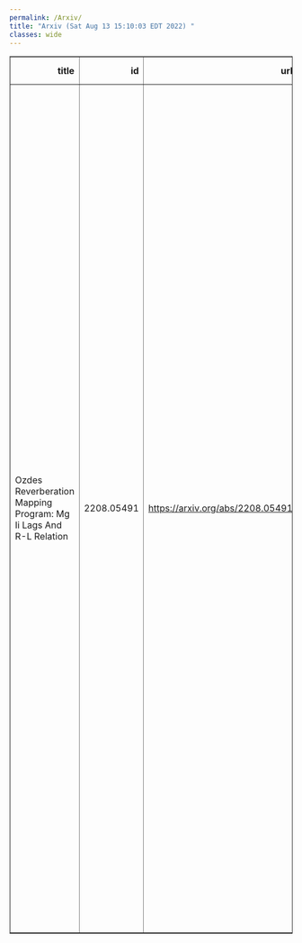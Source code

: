 ```yaml
---
permalink: /Arxiv/
title: "Arxiv (Sat Aug 13 15:10:03 EDT 2022) "
classes: wide
---
```

<table border="1" class="dataframe">
  <thead>
    <tr style="text-align: right;">
      <th>title</th>
      <th>id</th>
      <th>url</th>
      <th>authors</th>
      <th>Local Authors</th>
    </tr>
  </thead>
  <tbody>
    <tr>
      <td>Ozdes Reverberation Mapping Program: Mg Ii Lags And R-L Relation</td>
      <td>2208.05491</td>
      <td><a href="https://arxiv.org/abs/2208.05491" target="_blank">https://arxiv.org/abs/2208.05491</a></td>
      <td>Zhefu Yu, Paul Martini, A. Penton, T. M. Davis, C. S. Kochanek, G. F. Lewis, C. Lidman, U. Malik, R. Sharp, B. E. Tucker, M. Aguena, J. Annis, E. Bertin, S. Bocquet, D. Brooks, A. Carnero Rosell, D. Carollo, M. Carrasco Kind, J. Carretero, M. Costanzi, L. N. Da Costa, M. E. S. Pereira, J. De Vicente, H. T. Diehl, P. Doel, S. Everett, I. Ferrero, J. García-Bellido, M. Gatti, D. W. Gerdes, D. Gruen, R. A. Gruendl, J. Gschwend, G. Gutierrez, S. R. Hinton, D. L. Hollowood, K. Honscheid, D. J. James, K. Kuehn, J. Mena-Fernández, F. Menanteau, R. Miquel, B. Nichol, F. Paz-Chinchón, A. Pieres, A. A. Plazas Malagón, M. Raveri, A. K. Romer, E. Sanchez, V. Scarpine, I. Sevilla-Noarbe, M. Smith, E. Suchyta, M. E. C. Swanson, G. Tarle, M. Vincenzi, A. R. Walker, N. Weaverdyck</td>
      <td>Christopher Kochanek, Klaus Honscheid, Michael Rizzo Smith, Paul Martini, Zhefu Yu</td>
    </tr>
  </tbody>
</table>